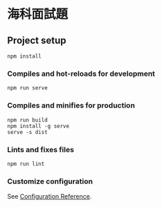 # 海科面試題

## Project setup
```
npm install
```

### Compiles and hot-reloads for development
```
npm run serve
```

### Compiles and minifies for production
```
npm run build
npm install -g serve
serve -s dist
```

### Lints and fixes files
```
npm run lint
```

### Customize configuration
See [Configuration Reference](https://cli.vuejs.org/config/).
